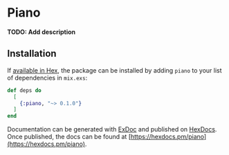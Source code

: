 # Piano

**TODO: Add description**

## Installation

If [available in Hex](https://hex.pm/docs/publish), the package can be installed
by adding `piano` to your list of dependencies in `mix.exs`:

```elixir
def deps do
  [
    {:piano, "~> 0.1.0"}
  ]
end
```

Documentation can be generated with [ExDoc](https://github.com/elixir-lang/ex_doc)
and published on [HexDocs](https://hexdocs.pm). Once published, the docs can
be found at [https://hexdocs.pm/piano](https://hexdocs.pm/piano).

